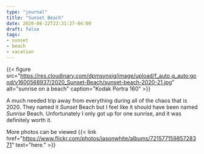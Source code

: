 ```yaml
---
type: "journal"
title: "Sunset Beach"
date: 2020-08-22T22:31:27-04:00
draft: false
tags:
- sunset
- beach
- vacation
---
```


{{< figure src="https://res.cloudinary.com/dpmsynxig/image/upload/f_auto,q_auto:good/v1600568937/2020_Sunset-Beach/sunset-beach-2020-21.jpg" alt="sunrise on a beach" caption="Kodak Portra 160" >}}

A much needed trip away from everything during all of the chaos that is 2020. They named it _Sunset_ Beach but I feel like it should have been named _Sunrise_ Beach. Unfortunately I only got up for one sunrise, and it was definitely worth it.

More photos can be viewed {{< link href="https://www.flickr.com/photos/jasonwhite/albums/72157715985728371" text="here." >}}
